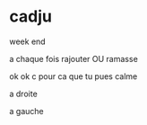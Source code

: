 # cadju
week end 

a chaque fois rajouter OU ramasse 

ok ok c pour ca que tu pues calme

a droite

a gauche

